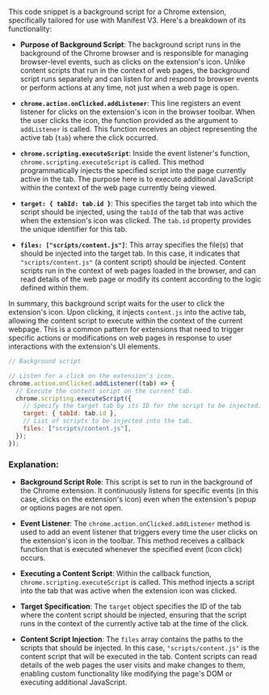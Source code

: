 This code snippet is a background script for a Chrome extension, specifically tailored for use with Manifest V3. Here's a breakdown of its functionality:

- **Purpose of Background Script**: The background script runs in the background of the Chrome browser and is responsible for managing browser-level events, such as clicks on the extension's icon. Unlike content scripts that run in the context of web pages, the background script runs separately and can listen for and respond to browser events or perform actions at any time, not just when a web page is open.

- **`chrome.action.onClicked.addListener`**: This line registers an event listener for clicks on the extension's icon in the browser toolbar. When the user clicks the icon, the function provided as the argument to `addListener` is called. This function receives an object representing the active tab (`tab`) where the click occurred.

- **`chrome.scripting.executeScript`**: Inside the event listener's function, `chrome.scripting.executeScript` is called. This method programmatically injects the specified script into the page currently active in the tab. The purpose here is to execute additional JavaScript within the context of the web page currently being viewed.

- **`target: { tabId: tab.id }`**: This specifies the target tab into which the script should be injected, using the `tabId` of the tab that was active when the extension's icon was clicked. The `tab.id` property provides the unique identifier for this tab.

- **`files: ["scripts/content.js"]`**: This array specifies the file(s) that should be injected into the target tab. In this case, it indicates that `"scripts/content.js"` (a content script) should be injected. Content scripts run in the context of web pages loaded in the browser, and can read details of the web page or modify its content according to the logic defined within them.

In summary, this background script waits for the user to click the extension's icon. Upon clicking, it injects `content.js` into the active tab, allowing the content script to execute within the context of the current webpage. This is a common pattern for extensions that need to trigger specific actions or modifications on web pages in response to user interactions with the extension's UI elements.



```javascript
// Background script

// Listen for a click on the extension's icon.
chrome.action.onClicked.addListener((tab) => {
  // Execute the content script on the current tab.
  chrome.scripting.executeScript({
    // Specify the target tab by its ID for the script to be injected.
    target: { tabId: tab.id },
    // List of scripts to be injected into the tab.
    files: ["scripts/content.js"],
  });
});
```

### Explanation:
- **Background Script Role**: This script is set to run in the background of the Chrome extension. It continuously listens for specific events (in this case, clicks on the extension's icon) even when the extension's popup or options pages are not open.
  
- **Event Listener**: The `chrome.action.onClicked.addListener` method is used to add an event listener that triggers every time the user clicks on the extension's icon in the toolbar. This method receives a callback function that is executed whenever the specified event (icon click) occurs.
  
- **Executing a Content Script**: Within the callback function, `chrome.scripting.executeScript` is called. This method injects a script into the tab that was active when the extension icon was clicked.
  
- **Target Specification**: The `target` object specifies the ID of the tab where the content script should be injected, ensuring that the script runs in the context of the currently active tab at the time of the click.
  
- **Content Script Injection**: The `files` array contains the paths to the scripts that should be injected. In this case, `"scripts/content.js"` is the content script that will be executed in the tab. Content scripts can read details of the web pages the user visits and make changes to them, enabling custom functionality like modifying the page's DOM or executing additional JavaScript.
